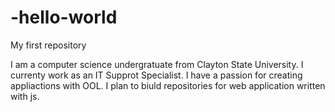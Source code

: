 # -hello-world
My first repository

I am a computer science undergratuate from Clayton State University. I currenty work as an IT Supprot Specialist. I have a passion for creating appliactions with OOL. I plan to biuld repositories for web application written with js. 
